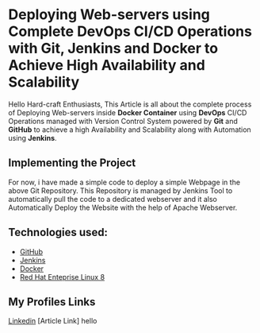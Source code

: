 # Deploying Web-servers using Complete DevOps CI/CD Operations with Git, Jenkins and Docker to Achieve High Availability and Scalability

Hello Hard-craft Enthusiasts, This Article is all about the complete process of Deploying Web-servers inside **Docker Container** using **DevOps** CI/CD Operations managed with Version Control System powered by **Git** and **GitHub** to achieve a high Availability and Scalability along with Automation using **Jenkins**.

## Implementing the Project

For now, i have made a simple code to deploy a simple Webpage in the above Git Repository. This Repository is managed by Jenkins Tool to automatically pull the code to a dedicated webserver and it also Automatically Deploy the Website with the help of Apache Webserver.

## Technologies used:

* [GitHub](https://github.com/)
* [Jenkins](https://www.jenkins.io/)
* [Docker](https://www.docker.com/)
* [Red Hat Enteprise Linux 8](https://www.redhat.com/en/enterprise-linux-8)

## My Profiles Links
[Linkedin](https://www.linkedin.com/in/priyansh-magotra-a98282141/)
[Article Link]
hello
